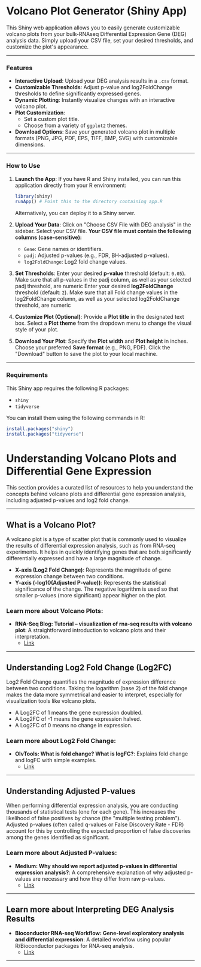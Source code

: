 # Volcano Plot Generator (Shiny App)

This Shiny web application allows you to easily generate customizable volcano plots from your bulk-RNAseq Differential Expression Gene (DEG) analysis data. Simply upload your CSV file, set your desired thresholds, and customize the plot's appearance.

---

### Features

* **Interactive Upload**: Upload your DEG analysis results in a `.csv` format.
* **Customizable Thresholds**: Adjust p-value and log2FoldChange thresholds to define significantly expressed genes.
* **Dynamic Plotting**: Instantly visualize changes with an interactive volcano plot.
* **Plot Customization**:
    * Set a custom plot title.
    * Choose from a variety of `ggplot2` themes.
* **Download Options**: Save your generated volcano plot in multiple formats (PNG, JPG, PDF, EPS, TIFF, BMP, SVG) with customizable dimensions.

---

### How to Use

1.  **Launch the App**:
    If you have R and Shiny installed, you can run this application directly from your R environment:

    ```R
    library(shiny)
    runApp() # Point this to the directory containing app.R
    ```

    Alternatively, you can deploy it to a Shiny server.

2.  **Upload Your Data**:
    Click on "Choose CSV File with DEG analysis" in the sidebar. Select your CSV file. **Your CSV file must contain the following columns (case-sensitive):**
    * `Gene`: Gene names or identifiers.
    * `padj`: Adjusted p-values (e.g., FDR, BH-adjusted p-values).
    * `log2FoldChange`: Log2 fold change values.

3.  **Set Thresholds**:
    Enter your desired **p-value** threshold (default: `0.05`). Make sure that all p-values in the padj column, as well as your selected padj threshold, are numeric
    Enter your desired **log2FoldChange** threshold (default: `2`). Make sure that all Fold change values in the log2FoldChange column, as well as your selected log2FoldChange threshold, are numeric

4.  **Customize Plot (Optional)**:
    Provide a **Plot title** in the designated text box.
    Select a **Plot theme** from the dropdown menu to change the visual style of your plot.

5.  **Download Your Plot**:
    Specify the **Plot width** and **Plot height** in inches.
    Choose your preferred **Save format** (e.g., PNG, PDF).
    Click the "Download" button to save the plot to your local machine.

---

### Requirements

This Shiny app requires the following R packages:

* `shiny`
* `tidyverse`

You can install them using the following commands in R:

```R
install.packages("shiny")
install.packages("tidyverse")
```


# Understanding Volcano Plots and Differential Gene Expression

This section provides a curated list of resources to help you understand the concepts behind volcano plots and differential gene expression analysis, including adjusted p-values and log2 fold change.

---

## What is a Volcano Plot?

A volcano plot is a type of scatter plot that is commonly used to visualize the results of differential expression analysis, such as from RNA-seq experiments. It helps in quickly identifying genes that are both significantly differentially expressed and have a large magnitude of change.

* **X-axis (Log2 Fold Change)**: Represents the magnitude of gene expression change between two conditions.
* **Y-axis (-log10(Adjusted P-value))**: Represents the statistical significance of the change. The negative logarithm is used so that smaller p-values (more significant) appear higher on the plot.

### Learn more about Volcano Plots:

* **RNA-Seq Blog: Tutorial – visualization of rna-seq results with volcano plot**: A straightforward introduction to volcano plots and their interpretation.
    * [Link](https://www.rna-seqblog.com/tutorial-visualization-of-rna-seq-results-with-volcano-plot/)

---

## Understanding Log2 Fold Change (Log2FC)

Log2 Fold Change quantifies the magnitude of expression difference between two conditions. Taking the logarithm (base 2) of the fold change makes the data more symmetrical and easier to interpret, especially for visualization tools like volcano plots.

* A Log2FC of 1 means the gene expression doubled.
* A Log2FC of -1 means the gene expression halved.
* A Log2FC of 0 means no change in expression.

### Learn more about Log2 Fold Change:

* **OlvTools: What is fold change? What is logFC?**: Explains fold change and logFC with simple examples.
    * [Link](https://olvtools.com/en/rnaseq/help/fold-change)

---

## Understanding Adjusted P-values

When performing differential expression analysis, you are conducting thousands of statistical tests (one for each gene). This increases the likelihood of false positives by chance (the "multiple testing problem"). Adjusted p-values (often called q-values or False Discovery Rate - FDR) account for this by controlling the expected proportion of false discoveries among the genes identified as significant.

### Learn more about Adjusted P-values:

* **Medium: Why should we report adjusted p-values in differential expression analysis?**: A comprehensive explanation of why adjusted p-values are necessary and how they differ from raw p-values.
    * [Link](https://medium.com/@tylergenegross97/why-should-we-report-adjusted-p-values-in-differential-expression-analysis-1390d5d548d9)

---

## Learn more about Interpreting DEG Analysis Results

* **Bioconductor RNA-seq Workflow: Gene-level exploratory analysis and differential expression**: A detailed workflow using popular R/Bioconductor packages for RNA-seq analysis.
    * [Link](https://master.bioconductor.org/packages/release/workflows/vignettes/rnaseqGene/inst/doc/rnaseqGene.html)

---
